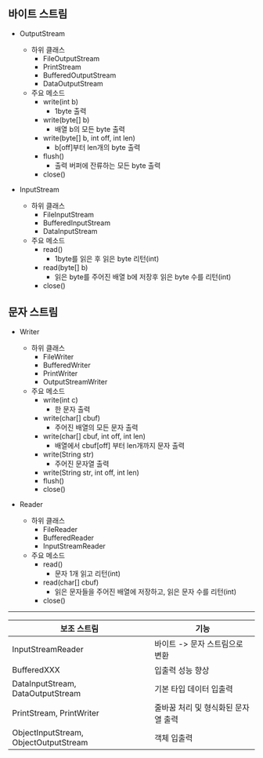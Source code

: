## 바이트 스트림
 * OutputStream
 	* 하위 클래스
 		* FileOutputStream
 		* PrintStream
 		* BufferedOutputStream
 		* DataOutputStream
 	* 주요 메소드
 		* write(int b)
 			* 1byte 출력
 		* write(byte[] b)
 			* 배열 b의 모든 byte 출력
 		* write(byte[] b, int off, int len)
 			* b[off]부터 len개의 byte 출력
 		* flush()
 			* 출력 버퍼에 잔류하는 모든 byte 출력
 		* close()
 		
 * InputStream
 	* 하위 클래스
 		* FileInputStream
 		* BufferedInputStream
 		* DataInputStream		
 	* 주요 메소드 
 		* read()
 			* 1byte를 읽은 후 읽은 byte 리턴(int)
 		* read(byte[] b)
 			* 읽은 byte를 주어진 배열 b에 저장후 읽은 byte 수를 리턴(int)
 		* close()
 		
## 문자 스트림
* Writer
	* 하위 클래스
		* FileWriter
		* BufferedWriter
		* PrintWriter
		* OutputStreamWriter	
	* 주요 메소드
		* write(int c)
			* 한 문자 출력
		* write(char[] cbuf)
			* 주어진 배열의 모든 문자 출력
		* write(char[] cbuf, int off, int len)
			* 배열에서 cbuf[off] 부터 len개까지 문자 출력
		* write(String str)
			* 주어진 문자열 출력
		* write(String str, int off, int len)
		* flush()
		* close()
	
* Reader
	* 하위 클래스
		* FileReader
		* BufferedReader
		* InputStreamReader		
	* 주요 메소드
		* read()
			* 문자 1개 읽고 리턴(int)
		* read(char[] cbuf)
			* 읽은 문자들을 주어진 배열에 저장하고, 읽은 문자 수를 리턴(int)
		* close()


---

| 보조 스트림 | 기능 |
| ------ | ----------- |
| InputStreamReader | 바이트 -> 문자 스트림으로 변환|
| BufferedXXX | 입출력 성능 향상|
| DataInputStream, DataOutputStream | 기본 타입 데이터 입출력|
| PrintStream, PrintWriter | 줄바꿈 처리 및 형식화된 문자열 출력|
| ObjectInputStream, ObjectOutputStream | 객체 입출력|




